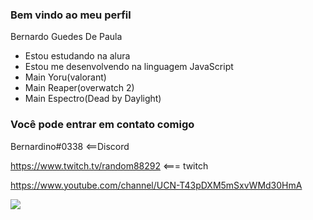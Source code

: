 ### Bem vindo ao meu perfil 

Bernardo Guedes De Paula

- Estou estudando na alura
- Estou me desenvolvendo na linguagem JavaScript
- Main Yoru(valorant) 
- Main Reaper(overwatch 2)
- Main Espectro(Dead by Daylight)

### Você pode entrar em contato comigo 

Bernardino#0338 <==Discord

https://www.twitch.tv/random88292 <=== twitch

https://www.youtube.com/channel/UCN-T43pDXM5mSxvWMd30HmA

![](https://media.tenor.com/Dp5YBtque2MAAAAd/yoru-valorant.gif)
